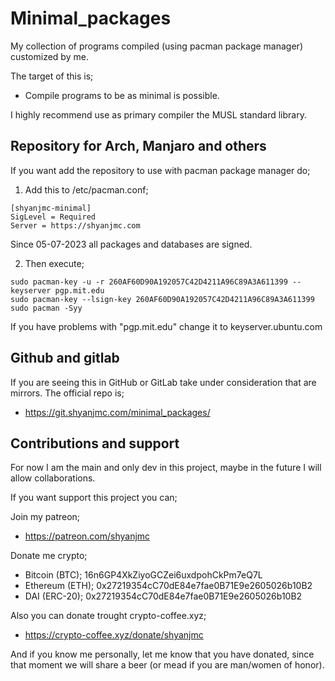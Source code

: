 # Minimal_packages
My collection of programs compiled (using pacman package manager) customized by me.

The target of this is;
- Compile programs to be as minimal is possible.

I highly recommend use as primary compiler the MUSL standard library.

## Repository for Arch, Manjaro and others 

If you want add the repository to use with pacman package manager do;

1. Add this to /etc/pacman.conf;

```
[shyanjmc-minimal]
SigLevel = Required
Server = https://shyanjmc.com
```

Since 05-07-2023 all packages and databases are signed.

2. Then execute;

```
sudo pacman-key -u -r 260AF60D90A192057C42D4211A96C89A3A611399 --keyserver pgp.mit.edu
sudo pacman-key --lsign-key 260AF60D90A192057C42D4211A96C89A3A611399
sudo pacman -Syy
```

If you have problems with "pgp.mit.edu" change it to keyserver.ubuntu.com

## Github and gitlab
If you are seeing this in GitHub or GitLab take under consideration that are mirrors. The official repo is; 

- https://git.shyanjmc.com/minimal_packages/

## Contributions and support

For now I am the main and only dev in this project, maybe in the future I will allow collaborations. 

If you want support this project you can;

Join my patreon;

- https://patreon.com/shyanjmc

Donate me crypto;

- Bitcoin (BTC); 16n6GP4XkZiyoGCZei6uxdpohCkPm7eQ7L
- Ethereum (ETH); 0x27219354cC70dE84e7fae0B71E9e2605026b10B2
- DAI (ERC-20); 0x27219354cC70dE84e7fae0B71E9e2605026b10B2

Also you can donate trought crypto-coffee.xyz;

- https://crypto-coffee.xyz/donate/shyanjmc

And if you know me personally, let me know that you have donated, since that moment we will share a beer (or mead if you are man/women of honor).


